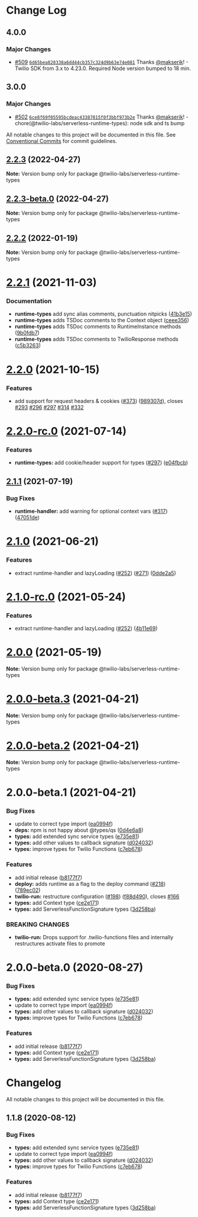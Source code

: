 # Change Log

## 4.0.0

### Major Changes

- [#509](https://github.com/twilio-labs/serverless-toolkit/pull/509) [`6d65bea828338a6dd44cb357c324d9b63e74e081`](https://github.com/twilio-labs/serverless-toolkit/commit/6d65bea828338a6dd44cb357c324d9b63e74e081) Thanks [@makserik](https://github.com/makserik)! - Twilio SDK from 3.x to 4.23.0. Required Node version bumped to 18 min.

## 3.0.0

### Major Changes

- [#502](https://github.com/twilio-labs/serverless-toolkit/pull/502) [`6ce8f69f05595bcdeac43387015f0f3bbf973b2e`](https://github.com/twilio-labs/serverless-toolkit/commit/6ce8f69f05595bcdeac43387015f0f3bbf973b2e) Thanks [@makserik](https://github.com/makserik)! - chore(@twilio-labs/serverless-runtime-types): node sdk and ts bump

All notable changes to this project will be documented in this file.
See [Conventional Commits](https://conventionalcommits.org) for commit guidelines.

## [2.2.3](https://github.com/twilio-labs/serverless-toolkit/compare/@twilio-labs/serverless-runtime-types@2.2.3-beta.0...@twilio-labs/serverless-runtime-types@2.2.3) (2022-04-27)

**Note:** Version bump only for package @twilio-labs/serverless-runtime-types

## [2.2.3-beta.0](https://github.com/twilio-labs/serverless-toolkit/compare/@twilio-labs/serverless-runtime-types@2.2.2...@twilio-labs/serverless-runtime-types@2.2.3-beta.0) (2022-04-27)

**Note:** Version bump only for package @twilio-labs/serverless-runtime-types

## [2.2.2](https://github.com/twilio-labs/serverless-toolkit/compare/@twilio-labs/serverless-runtime-types@2.2.1...@twilio-labs/serverless-runtime-types@2.2.2) (2022-01-19)

**Note:** Version bump only for package @twilio-labs/serverless-runtime-types

# [2.2.1](https://github.com/twilio-labs/serverless-toolkit/compare/@twilio-labs/serverless-runtime-types@2.2.0...@twilio-labs/serverless-runtime-types@2.2.1) (2021-11-03)

### Documentation

- **runtime-types** add sync alias comments, punctuation nitpicks ([41b3e15](https://github.com/twilio-labs/serverless-toolkit/commit/41b3e1584400db9039f6f941690e935dff26a9a6))
- **runtime-types** adds TSDoc comments to the Context object ([ceee356](https://github.com/twilio-labs/serverless-toolkit/commit/ceee356224d305ba2f7b45d05da0fb30d48fdf7b))
- **runtime-types** adds TSDoc comments to RuntimeInstance methods ([9b0fdb7](https://github.com/twilio-labs/serverless-toolkit/commit/9b0fdb7fd291b68a0792ddaff4f4a2c265645277))
- **runtime-types** adds TSDoc comments to TwilioResponse methods ([c5b3263](https://github.com/twilio-labs/serverless-toolkit/commit/c5b3263b6b86b8d66a67d73980388dad001fc2e4))

# [2.2.0](https://github.com/twilio-labs/serverless-toolkit/compare/@twilio-labs/serverless-runtime-types@2.1.2...@twilio-labs/serverless-runtime-types@2.2.0) (2021-10-15)

### Features

- add support for request headers & cookies ([#373](https://github.com/twilio-labs/serverless-toolkit/issues/373)) ([989307d](https://github.com/twilio-labs/serverless-toolkit/commit/989307d0e73b06056ecb571958fbab39b38bfea2)), closes [#293](https://github.com/twilio-labs/serverless-toolkit/issues/293) [#296](https://github.com/twilio-labs/serverless-toolkit/issues/296) [#297](https://github.com/twilio-labs/serverless-toolkit/issues/297) [#314](https://github.com/twilio-labs/serverless-toolkit/issues/314) [#332](https://github.com/twilio-labs/serverless-toolkit/issues/332)

# [2.2.0-rc.0](https://github.com/twilio-labs/serverless-toolkit/compare/@twilio-labs/serverless-runtime-types@2.1.0...@twilio-labs/serverless-runtime-types@2.2.0-rc.0) (2021-07-14)

### Features

- **runtime-types:** add cookie/header support for types ([#297](https://github.com/twilio-labs/serverless-toolkit/issues/297)) ([e04fbcb](https://github.com/twilio-labs/serverless-toolkit/commit/e04fbcbd89fdda2fe3c55928df5c630cd9989fa9))

## [2.1.1](https://github.com/twilio-labs/serverless-toolkit/compare/@twilio-labs/serverless-runtime-types@2.1.0...@twilio-labs/serverless-runtime-types@2.1.1) (2021-07-19)

### Bug Fixes

- **runtime-handler:** add warning for optional context vars ([#317](https://github.com/twilio-labs/serverless-toolkit/issues/317)) ([47051de](https://github.com/twilio-labs/serverless-toolkit/commit/47051dec50ce477d22bc6be0f87d58950c4a1919))

# [2.1.0](https://github.com/twilio-labs/serverless-toolkit/compare/@twilio-labs/serverless-runtime-types@2.0.0...@twilio-labs/serverless-runtime-types@2.1.0) (2021-06-21)

### Features

- extract runtime-handler and lazyLoading ([#252](https://github.com/twilio-labs/serverless-toolkit/issues/252)) ([#271](https://github.com/twilio-labs/serverless-toolkit/issues/271)) ([0dde2a5](https://github.com/twilio-labs/serverless-toolkit/commit/0dde2a5a74035700e4ef6cf4b1c1189c78e2ff59))

# [2.1.0-rc.0](https://github.com/twilio-labs/serverless-toolkit/compare/@twilio-labs/serverless-runtime-types@2.0.0...@twilio-labs/serverless-runtime-types@2.1.0-rc.0) (2021-05-24)

### Features

- extract runtime-handler and lazyLoading ([#252](https://github.com/twilio-labs/serverless-toolkit/issues/252)) ([4b11e69](https://github.com/twilio-labs/serverless-toolkit/commit/4b11e693248e44a8c6db4a95cf90e79e00f7db08))

# [2.0.0](https://github.com/twilio-labs/serverless-toolkit/compare/@twilio-labs/serverless-runtime-types@2.0.0-beta.3...@twilio-labs/serverless-runtime-types@2.0.0) (2021-05-19)

**Note:** Version bump only for package @twilio-labs/serverless-runtime-types

# [2.0.0-beta.3](https://github.com/twilio-labs/serverless-toolkit/compare/@twilio-labs/serverless-runtime-types@2.0.0-beta.2...@twilio-labs/serverless-runtime-types@2.0.0-beta.3) (2021-04-21)

**Note:** Version bump only for package @twilio-labs/serverless-runtime-types

# [2.0.0-beta.2](https://github.com/twilio-labs/serverless-toolkit/compare/@twilio-labs/serverless-runtime-types@2.0.0-beta.1...@twilio-labs/serverless-runtime-types@2.0.0-beta.2) (2021-04-21)

**Note:** Version bump only for package @twilio-labs/serverless-runtime-types

# 2.0.0-beta.1 (2021-04-21)

### Bug Fixes

- update to correct type import ([ea0994f](https://github.com/twilio-labs/serverless-toolkit/commit/ea0994f598a550188794d84554e1d11b5edbc198))
- **deps:** npm is not happy about @types/qs ([0d4e6a8](https://github.com/twilio-labs/serverless-toolkit/commit/0d4e6a894d154996470b9ab4bdd9b72095b7bd94))
- **types:** add extended sync service types ([e735e81](https://github.com/twilio-labs/serverless-toolkit/commit/e735e81a3872a723b8276506eb046f6d327166c6))
- **types:** add other values to callback signature ([d024032](https://github.com/twilio-labs/serverless-toolkit/commit/d024032b8200d8c8fba41f557752b5b5a1ba9cf6))
- **types:** improve types for Twilio Functions ([c7eb678](https://github.com/twilio-labs/serverless-toolkit/commit/c7eb678ff3e8d0fd27ec595945ab944679e54177))

### Features

- add initial release ([b8177f7](https://github.com/twilio-labs/serverless-toolkit/commit/b8177f777b03582d607173e96f1c778e703a90e4))
- **deploy:** adds runtime as a flag to the deploy command ([#218](https://github.com/twilio-labs/serverless-toolkit/issues/218)) ([789ec02](https://github.com/twilio-labs/serverless-toolkit/commit/789ec027f1151be156e1fb01b4e4110ca0de9c44))
- **twilio-run:** restructure configuration ([#198](https://github.com/twilio-labs/serverless-toolkit/issues/198)) ([f88d490](https://github.com/twilio-labs/serverless-toolkit/commit/f88d49027980ee4c4d7f630918f860a987f13887)), closes [#166](https://github.com/twilio-labs/serverless-toolkit/issues/166)
- **types:** add Context type ([ce2e171](https://github.com/twilio-labs/serverless-toolkit/commit/ce2e17151520f5722327692f5f3c55f7dbbceef0))
- **types:** add ServerlessFunctionSignature types ([3d258ba](https://github.com/twilio-labs/serverless-toolkit/commit/3d258ba126cc976d967aa16012960e5185b6e6d2))

### BREAKING CHANGES

- **twilio-run:** Drops support for .twilio-functions files and internally restructures activate
  files to promote

# 2.0.0-beta.0 (2020-08-27)

### Bug Fixes

- **types:** add extended sync service types ([e735e81](https://github.com/twilio-labs/serverless-toolkit/commit/e735e81a3872a723b8276506eb046f6d327166c6))
- update to correct type import ([ea0994f](https://github.com/twilio-labs/serverless-toolkit/commit/ea0994f598a550188794d84554e1d11b5edbc198))
- **types:** add other values to callback signature ([d024032](https://github.com/twilio-labs/serverless-toolkit/commit/d024032b8200d8c8fba41f557752b5b5a1ba9cf6))
- **types:** improve types for Twilio Functions ([c7eb678](https://github.com/twilio-labs/serverless-toolkit/commit/c7eb678ff3e8d0fd27ec595945ab944679e54177))

### Features

- add initial release ([b8177f7](https://github.com/twilio-labs/serverless-toolkit/commit/b8177f777b03582d607173e96f1c778e703a90e4))
- **types:** add Context type ([ce2e171](https://github.com/twilio-labs/serverless-toolkit/commit/ce2e17151520f5722327692f5f3c55f7dbbceef0))
- **types:** add ServerlessFunctionSignature types ([3d258ba](https://github.com/twilio-labs/serverless-toolkit/commit/3d258ba126cc976d967aa16012960e5185b6e6d2))

# Changelog

All notable changes to this project will be documented in this file.

<a name="1.1.8"></a>

## 1.1.8 (2020-08-12)

### Bug Fixes

- **types:** add extended sync service types ([e735e81](https://github.com/twilio-labs/twilio-runtime-types/commit/e735e81))
- update to correct type import ([ea0994f](https://github.com/twilio-labs/twilio-runtime-types/commit/ea0994f))
- **types:** add other values to callback signature ([d024032](https://github.com/twilio-labs/twilio-runtime-types/commit/d024032))
- **types:** improve types for Twilio Functions ([c7eb678](https://github.com/twilio-labs/twilio-runtime-types/commit/c7eb678))

### Features

- add initial release ([b8177f7](https://github.com/twilio-labs/twilio-runtime-types/commit/b8177f7))
- **types:** add Context type ([ce2e171](https://github.com/twilio-labs/twilio-runtime-types/commit/ce2e171))
- **types:** add ServerlessFunctionSignature types ([3d258ba](https://github.com/twilio-labs/twilio-runtime-types/commit/3d258ba))
